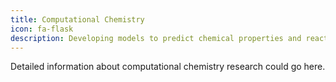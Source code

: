```yaml
---
title: Computational Chemistry
icon: fa-flask
description: Developing models to predict chemical properties and reactions with applications in drug discovery.
---
```


Detailed information about computational chemistry research could go here. 